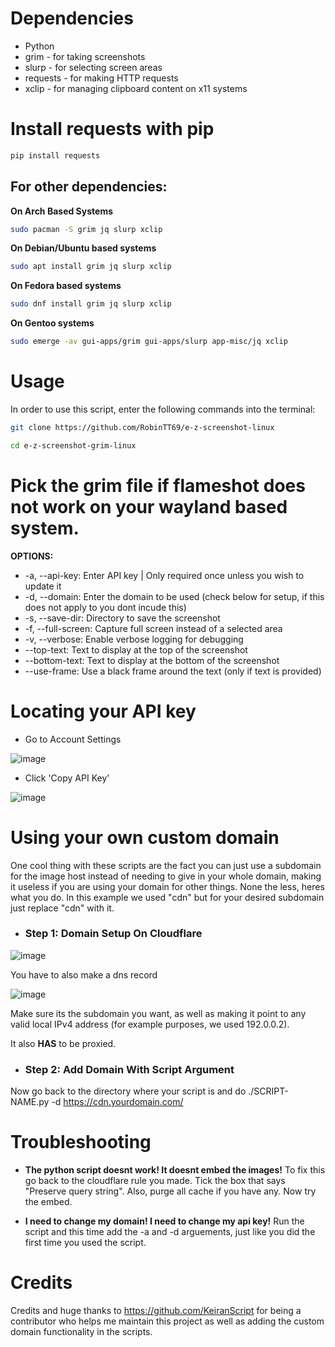# Dependencies

- Python
- grim - for taking screenshots
- slurp - for selecting screen areas
- requests - for making HTTP requests
- xclip - for managing clipboard content on x11 systems

# Install requests with pip 
```bash
pip install requests
```

## For other dependencies:

**On Arch Based Systems** 
```bash
sudo pacman -S grim jq slurp xclip
```

**On Debian/Ubuntu based systems**
```bash
sudo apt install grim jq slurp xclip
```

**On Fedora based systems** 
```bash
sudo dnf install grim jq slurp xclip
```

**On Gentoo systems**
```bash
sudo emerge -av gui-apps/grim gui-apps/slurp app-misc/jq xclip
```

# Usage

In order to use this script, enter the following commands into the terminal:

```bash
git clone https://github.com/RobinTT69/e-z-screenshot-linux
```

```bash
cd e-z-screenshot-grim-linux
```

# **Pick the grim file if flameshot does not work on your wayland based system.**


**OPTIONS:**
- -a, --api-key: Enter API key | Only required once unless you wish to update it
- -d, --domain: Enter the domain to be used (check below for setup, if this does not apply to you dont incude this)
- -s, --save-dir: Directory to save the screenshot
- -f, --full-screen: Capture full screen instead of a selected area
- -v, --verbose: Enable verbose logging for debugging 
- --top-text: Text to display at the top of the screenshot
- --bottom-text: Text to display at the bottom of the screenshot
- --use-frame: Use a black frame around the text (only if text is provided)

# Locating your API key

- Go to Account Settings

![image](https://i.e-z.host/pics/m9j6jk3a.png)

- Click 'Copy API Key'

![image](https://i.e-z.host/pics/inmghmtw.png)

# Using your own custom domain

One cool thing with these scripts are the fact you can just use a subdomain for the image host instead of needing to give in your whole domain, making it useless if you are using your domain for other things. None the less, heres what you do. In this example we used "cdn" but for your desired subdomain just replace "cdn" with it.

- ### Step 1: Domain Setup On Cloudflare 
![image](https://r2.e-z.host/ca19848c-de8c-4cae-9a10-858d6fd864b7/joyc6m3h.jpeg)

You have to also make a dns record

![image](https://r2.e-z.host/8a13052f-8c12-4034-b99f-0155cc616583/f5jrvtyn.png)

Make sure its the subdomain you want, as well as making it point to any valid local IPv4 address (for example purposes, we used 192.0.0.2). 

It also **HAS** to be proxied.

- ### Step 2: Add Domain With Script Argument
Now go back to the directory where your script is and do ./SCRIPT-NAME.py -d https://cdn.yourdomain.com/

# Troubleshooting
- **The python script doesnt work! It doesnt embed the images!** 
To fix this go back to the cloudflare rule you made. Tick the box that says "Preserve query string". Also, purge all cache if you have any. Now try the embed.

- **I need to change my domain! I need to change my api key!**
Run the script and this time add the -a and -d arguements, just like you did the first time you used the script.

# Credits
Credits and huge thanks to https://github.com/KeiranScript for being a contributor who helps me maintain this project as well as adding the  custom domain functionality in the scripts.
